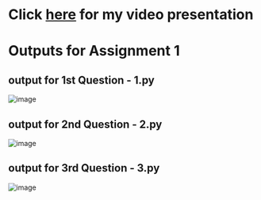 # Click [here](https://drive.google.com/drive/folders/1U4ohuOoUafQN3WXBhyC9MfdFCs0bAknL) for my video presentation

# Outputs for Assignment 1

## output for 1st Question - 1.py 
![image](https://user-images.githubusercontent.com/122483816/212152693-2781fec1-ec2b-402a-a833-eb55190c1d72.png)

## output for 2nd Question - 2.py
![image](https://user-images.githubusercontent.com/122483816/212153259-3b58a6c0-3523-4c77-ac0c-648dc41b3112.png)

## output for 3rd Question - 3.py
![image](https://user-images.githubusercontent.com/122483816/212153401-9b1c0c53-2549-49c5-8bef-983aac303d03.png)





